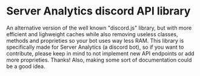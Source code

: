 # Server Analytics discord API library
An alternative version of the well known "discord.js" library, but with more efficient and lighweight caches while also removing useless classes, methods and proprieties so your bot uses way less RAM.
This library is specifically made for Server Analytics (a discord bot), so if you want to contribute, please keep in mind to not implement new API endpoints or add more proprieties. Thanks!
Also, making some sort of documentation could be a good idea.
